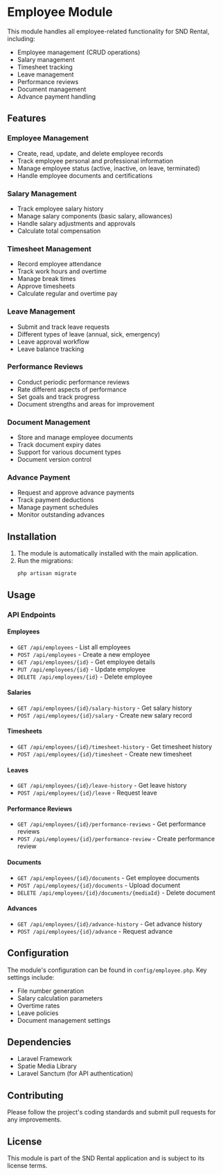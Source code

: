 # Employee Module

This module handles all employee-related functionality for SND Rental, including:

- Employee management (CRUD operations)
- Salary management
- Timesheet tracking
- Leave management
- Performance reviews
- Document management
- Advance payment handling

## Features

### Employee Management
- Create, read, update, and delete employee records
- Track employee personal and professional information
- Manage employee status (active, inactive, on leave, terminated)
- Handle employee documents and certifications

### Salary Management
- Track employee salary history
- Manage salary components (basic salary, allowances)
- Handle salary adjustments and approvals
- Calculate total compensation

### Timesheet Management
- Record employee attendance
- Track work hours and overtime
- Manage break times
- Approve timesheets
- Calculate regular and overtime pay

### Leave Management
- Submit and track leave requests
- Different types of leave (annual, sick, emergency)
- Leave approval workflow
- Leave balance tracking

### Performance Reviews
- Conduct periodic performance reviews
- Rate different aspects of performance
- Set goals and track progress
- Document strengths and areas for improvement

### Document Management
- Store and manage employee documents
- Track document expiry dates
- Support for various document types
- Document version control

### Advance Payment
- Request and approve advance payments
- Track payment deductions
- Manage payment schedules
- Monitor outstanding advances

## Installation

1. The module is automatically installed with the main application.
2. Run the migrations:
   ```bash
   php artisan migrate
   ```

## Usage

### API Endpoints

#### Employees
- `GET /api/employees` - List all employees
- `POST /api/employees` - Create a new employee
- `GET /api/employees/{id}` - Get employee details
- `PUT /api/employees/{id}` - Update employee
- `DELETE /api/employees/{id}` - Delete employee

#### Salaries
- `GET /api/employees/{id}/salary-history` - Get salary history
- `POST /api/employees/{id}/salary` - Create new salary record

#### Timesheets
- `GET /api/employees/{id}/timesheet-history` - Get timesheet history
- `POST /api/employees/{id}/timesheet` - Create new timesheet

#### Leaves
- `GET /api/employees/{id}/leave-history` - Get leave history
- `POST /api/employees/{id}/leave` - Request leave

#### Performance Reviews
- `GET /api/employees/{id}/performance-reviews` - Get performance reviews
- `POST /api/employees/{id}/performance-review` - Create performance review

#### Documents
- `GET /api/employees/{id}/documents` - Get employee documents
- `POST /api/employees/{id}/documents` - Upload document
- `DELETE /api/employees/{id}/documents/{mediaId}` - Delete document

#### Advances
- `GET /api/employees/{id}/advance-history` - Get advance history
- `POST /api/employees/{id}/advance` - Request advance

## Configuration

The module's configuration can be found in `config/employee.php`. Key settings include:

- File number generation
- Salary calculation parameters
- Overtime rates
- Leave policies
- Document management settings

## Dependencies

- Laravel Framework
- Spatie Media Library
- Laravel Sanctum (for API authentication)

## Contributing

Please follow the project's coding standards and submit pull requests for any improvements.

## License

This module is part of the SND Rental application and is subject to its license terms. 
